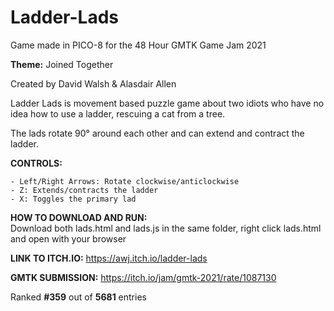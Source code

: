 # Ladder-Lads
Game made in PICO-8 for the 48 Hour GMTK Game Jam 2021  

**Theme:** Joined Together  

Created by David Walsh & Alasdair Allen

Ladder Lads is movement based puzzle game about two idiots who have no idea how to use a ladder, rescuing a cat from a tree.

The lads rotate 90° around each other and can extend and contract the ladder.

**CONTROLS:** 

    - Left/Right Arrows: Rotate clockwise/anticlockwise
    - Z: Extends/contracts the ladder
    - X: Toggles the primary lad

**HOW TO DOWNLOAD AND RUN:**  
Download both lads.html and lads.js in the same folder, right click lads.html and open with your browser

**LINK TO ITCH.IO:**
https://awj.itch.io/ladder-lads

**GMTK SUBMISSION:**
https://itch.io/jam/gmtk-2021/rate/1087130

Ranked **#359** out of **5681** entries
